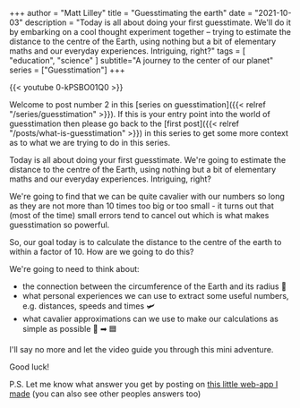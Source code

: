 +++
author = "Matt Lilley"
title = "Guesstimating the earth"
date = "2021-10-03"
description = "Today is all about doing your first guesstimate. We'll do it by embarking on a cool thought experiment together – trying to estimate the distance to the centre of the Earth, using nothing but a bit of elementary maths and our everyday experiences. Intriguing, right?"
tags = [
    "education",
    "science"
]
subtitle="A journey to the center of our planet"
series = ["Guesstimation"]
+++


{{< youtube 0-kPSBO01Q0 >}}

Welcome to post number 2 in this [series on guesstimation]({{< relref "/series/guesstimation" >}}). If this is your entry point into the world of guesstimation then please go back to the [first post]({{< relref "/posts/what-is-guesstimation" >}}) in this series to get some more context as to what we are trying to do in this series.

Today is all about doing your first guesstimate. We're going to estimate the distance to the centre of the Earth, using nothing but a bit of elementary maths and our everyday experiences. Intriguing, right?

We're going to find that we can be quite cavalier with our numbers so long as they are not more than 10 times too big or too small - it turns out that (most of the time) small errors tend to cancel out which is what makes guesstimation so powerful.

So, our goal today is to calculate the distance to the centre of the earth to within a factor of 10. How are we going to do this?

We're going to need to think about:
- the connection between the circumference of the Earth and its radius 🥧
- what personal experiences we can use to extract some useful numbers, e.g. distances, speeds and times 🛩
- what cavalier approximations can we use to make our calculations as simple as possible 🔵 ➡ 🟦

I'll say no more and let the video guide you through this mini adventure.

Good luck! 

P.S. Let me know what answer you get by posting on [this little web-app I made](https://earth-radius.glitch.me/) (you can also see other peoples answers too)
